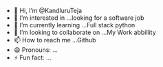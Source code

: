 - 👋 Hi, I’m @KandluruTeja
- 👀 I’m interested in ...looking for a software job
- 🌱 I’m currently learning ...Full stack python
- 💞️ I’m looking to collaborate on ...My Work abbillity
- 📫 How to reach me ...Github
- 😄 Pronouns: ...
- ⚡ Fun fact: ...

<!---
KandluruTeja/KandluruTeja is a ✨ special ✨ repository because its `README.md` (this file) appears on your GitHub profile.
You can click the Preview link to take a look at your changes.
--->
